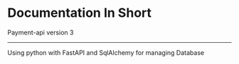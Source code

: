 # Documentation In Short

Payment-api version 3 <br>

---

Using python with FastAPI and SqlAlchemy for managing Database
